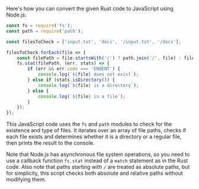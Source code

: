 Here's how you can convert the given Rust code to JavaScript using Node.js:

```javascript
const fs = require('fs');
const path = require('path');

const filesToCheck = ['input.txt', 'docs', '/input.txt', '/docs'];

filesToCheck.forEach(file => {
    const filePath = file.startsWith('/') ? path.join('/', file) : file;
    fs.stat(filePath, (err, stats) => {
        if (err && err.code === 'ENOENT') {
            console.log(`${file} does not exist`);
        } else if (stats.isDirectory()) {
            console.log(`${file} is a directory`);
        } else {
            console.log(`${file} is a file`);
        }
    });
});
```

This JavaScript code uses the `fs` and `path` modules to check for the existence and type of files. It iterates over an array of file paths, checks if each file exists and determines whether it is a directory or a regular file, then prints the result to the console.

Note that Node.js has asynchronous file system operations, so you need to use a callback function `fs.stat` instead of a `match` statement as in the Rust code. Also note that paths starting with `/` are treated as absolute paths, but for simplicity, this script checks both absolute and relative paths without modifying them.

